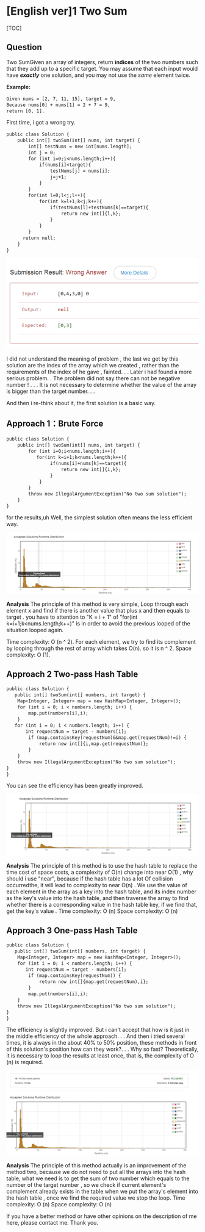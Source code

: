 # [English ver]1 Two Sum



[TOC]

## Question

Two SumGiven an array of integers, return **indices** of the two numbers such that they add up to a specific target.
You may assume that each input would have ***exactly*** one solution, and you may not use the *same* element twice.

**Example:**
```
Given nums = [2, 7, 11, 15], target = 9,
Because nums[0] + nums[1] = 2 + 7 = 9,
return [0, 1].
```

First time, i got a wrong try.
```
public class Solution {
    public int[] twoSum(int[] nums, int target) {
        int[] testNums = new int[nums.length];
        int j = 0;
        for (int i=0;i<nums.length;i++){
            if(nums[i]<target){
                testNums[j] = nums[i];
                j=j+1;
            }
        }
        for(int l=0;l<j;l++){
            for(int k=l+1;k<j;k++){
                if(testNums[l]+testNums[k]==target){
                    return new int[]{l,k};
                }
            }
        }
      return null; 
    }
}

```

![wrong！！](https://github.com/LeonChen1024/LeetCodeRecord/blob/master/1%20Two%20Sum/Images/WrongResult.png?raw=true)

I did not understand the meaning of problem , the last we get by this solution are the index of the array which we created , rather than the requirements of the index of he gave , fainted. . . Later  i had found a more serious problem. . The problem did not say there can not be negative number ! . . . It is not necessary to determine whether the value of the array is bigger than the target number. . .

And then i re-think about it, the first solution is a basic way.

## Approach 1：Brute Force

```
public class Solution {
    public int[] twoSum(int[] nums, int target) {
        for (int i=0;i<nums.length;i++){
           for(int k=i+1;k<nums.length;k++){
                if(nums[i]+nums[k]==target){
                    return new int[]{i,k};
                }
            }
        }
        throw new IllegalArgumentException("No two sum solution");
    }
}
```

for the results,uh Well, the simplest solution often means the less efficient way.

![efficiency ](https://github.com/LeonChen1024/LeetCodeRecord/blob/master/1%20Two%20Sum/Images/BruteForceResult.png?raw=true)

**Analysis**
The principle of this method is very simple, Loop through each element x and find if there is another value that plus x and then equals to target . you have to attention to "K = i + 1" of "for(int k=i+1;k<nums.length;k++)" is in order to  avoid the previous looped of the situation looped again.

Time complexity: O (n ^ 2). For each element, we try to find its complement by looping through the rest of array which takes O(n). so it is n ^ 2.
Space complexity: O (1).

## Approach 2 Two-pass Hash Table

```
public class Solution {
   public int[] twoSum(int[] numbers, int target) {
    Map<Integer, Integer> map = new HashMap<Integer, Integer>();
    for (int i = 0; i < numbers.length; i++) {
        map.put(numbers[i],i);
    }
   for (int i = 0; i < numbers.length; i++) {
       int requestNum = target - numbers[i];
        if (map.containsKey(requestNum)&&map.get(requestNum)!=i) {
            return new int[]{i,map.get(requestNum)};
        }
    }
    throw new IllegalArgumentException("No two sum solution");
}
}
```
You can see the efficiency has been greatly improved.

![efficiency ](https://github.com/LeonChen1024/LeetCodeRecord/blob/master/1%20Two%20Sum/Images/Twopassresult.png?raw=true)

**Analysis**
The principle of this method is to use the hash table to replace the time cost of space costs, a complexity of O(n) change into near O(1) , why should i use "near", because if the hash table has a lot Of collision occurredthe, it will lead to complexity to near O(n) . We use the value of each element in the array as a key into the hash table, and its index number as the key's value into the hash table, and then traverse the array to find whether there is a corresponding value in the hash table key, if we find that, get the key's value .
Time complexity: O (n)
Space complexity: O (n)

## Approach 3 One-pass Hash Table

```
public class Solution {
   public int[] twoSum(int[] numbers, int target) {
    Map<Integer, Integer> map = new HashMap<Integer, Integer>();
    for (int i = 0; i < numbers.length; i++) {
       int requestNum = target - numbers[i];
        if (map.containsKey(requestNum)) {
            return new int[]{map.get(requestNum),i};
        }
        map.put(numbers[i],i);
    }
    throw new IllegalArgumentException("No two sum solution");
}
}
```

The efficiency is slightly improved.  But i can't accept that how is it just in the middle efficiency of the whole approach. . . And then i tried several times, it is always in the about 40% to 50% position, these methods in front of this solution's position how can they work?. . . Why so fast? Theoretically, it is necessary to loop the results at least once, that is, the complexity of O (n) is required.

![efficiency](https://github.com/LeonChen1024/LeetCodeRecord/blob/master/1%20Two%20Sum/Images/One-pass_result.png?raw=true)

**Analysis**
The principle of this method actually is an improvement of the method two, because we do not need to put all the arrays into the hash table, what we need is to get the sum of two number which equals to the number of the target number , so we check if current element's complement already exists in the table when we put the array's element into the hash table , once we find the required value we stop the loop.
Time complexity: O (n)
Space complexity: O (n)

If you have a better method or have other opinions on the description of me here, please contact me. Thank you.
